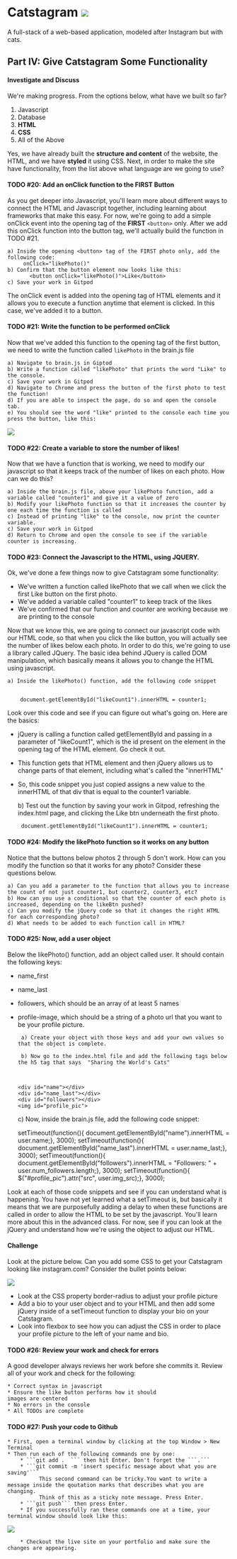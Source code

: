 # Catstagram  <img src="../favicon.ico" style="max-height: 30px">
A full-stack of a web-based application, modeled after Instagram but with cats. 

## Part IV: Give Catstagram Some Functionality

#### Investigate and Discuss
We're making progress. From the options below, what have we built so far? 

1. Javascript
2. Database
3. **HTML**
4. **CSS**
5. All of the Above

Yes, we have already built the **structure and content** of the website, the HTML, and we have **styled** it using CSS. 
Next, in order to make the site have functionality, from the list above what language are we going to use? 
    
    
#### TODO #20: Add an onClick function to the FIRST Button
As you get deeper into Javascript, you'll learn more about different ways to 
connect the HTML and Javascript together, including learning about frameworks that make this 
easy. For now, we're going to add a simple onClick event into the opening tag of the **FIRST** ```<button>``` only. After 
we add this onClick function into the button tag, we'll actually build the function in TODO #21. 

    a) Inside the opening <button> tag of the FIRST photo only, add the following code:
         onClick="likePhoto()"
    b) Confirm that the button element now looks like this:
           <button onClick="likePhoto()">Like</button>
    c) Save your work in Gitpod
    
The onClick event  is added into the opening tag of HTML elements and it allows you to 
execute a function anytime that element is clicked. In this case, we've added
it to a button.  
    

#### TODO #21: Write the function to be performed onClick
Now that we've added this function to the opening tag of the first button, we need to 
write the function called  ```likePhoto``` in the brain.js file

    a) Navigate to brain.js in Giptod
    b) Write a function called "likePhoto" that prints the word "Like" to the console.
    c) Save your work in Gitpod
    d) Navigate to Chrome and press the button of the first photo to test the function!
    d) If you are able to inspect the page, do so and open the console tab. 
    e) You should see the word "like" printed to the console each time you press the button, like this:
  
   <img src="../img/console_like.png" style="max-height: 450px">

    

#### TODO #22: Create a variable to store the number of likes!
Now that we have a function that is working, we need to modify our javascript so that 
it keeps track of the number of likes on each photo. How can we do this?

    a) Inside the brain.js file, above your likePhoto function, add a variable called "counter1" and give it a value of zero 
    b) Modify your likePhoto function so that it increases the counter by one each time the function is called
    c) Instead of printing "like" to the console, now print the counter variable. 
    c) Save your work in Gitpod
    d) Return to Chrome and open the console to see if the variable counter is increasing.


    
#### TODO #23: Connect the Javascript to the HTML, using JQUERY.  
Ok, we've done a few things now to give Catstagram some functionality:
   * We've written a function called likePhoto that we call when we click the first Like button on the first photo.  
   * We've added a variable called "counter1" to keep track of the likes
   * We've confirmed that our function and counter are working because we are printing to the console

Now that we know this, we are going to connect our javascript code with our HTML code, so that
when you click the like button, you will actually see the number of likes below each photo. In order to do this,
we're going to use a library called JQuery. The basic idea behind JQuery is called DOM manipulation, which basically means
it allows you to change the HTML using javascript. 


    a) Inside the likePhoto() function, add the following code snippet
    
     
        document.getElementById("likeCount1").innerHTML = counter1;

Look over this code and see if you can figure out what's going on. Here are the basics: 
 * jQuery is calling a function called getElementById and passing in a parameter of "likeCount1", which is the id
present on the element in the opening tag of the HTML element. Go check it out.  
 * This function gets that HTML element and then jQuery allows us to change parts of that element, including what's called the "innerHTML"
 * So, this code snippet you just copied assigns a new value to the innerHTML of that div that is equal to the counter1 variable.
 
    
     b) Test out the function by saving your work in Gitpod, refreshing the index.html page, and clicking
     the Like btn underneath the first photo. 
    
     
        document.getElementById("likeCount1").innerHTML = counter1;


#### TODO #24: Modify the likePhoto function so it works on any button
Notice that the buttons below photos 2 through 5 don't work. How can you modify the function so that
it works for any photo? Consider these questions below.  

    a) Can you add a parameter to the function that allows you to increase the count of not just counter1, but counter2, counter3, etc?
    b) How can you use a conditional so that the counter of each photo is increased, depending on the likeBtn pushed?
    c) Can you modify the jQuery code so that it changes the right HTML for each corresponding photo?
    d) What needs to be added to each function call in HTML?

#### TODO #25: Now, add a user object 
Below the likePhoto() function, add an object called user. It should contain the following keys:
 - name_first
 - name_last
 - followers, which should be an array of at least 5 names
 - profile-image, which should be a string of a photo url that you want to be your profile picture. 


        a) Create your object with those keys and add your own values so that the object is complete.
    
        b) Now go to the index.html file and add the following tags below the h5 tag that says  "Sharing the World's Cats"
    
    
       
       <div id="name"></div>
       <div id="name_last"></div>
       <div id="followers"></div>
       <img id="profile_pic">

   
    c) Now, inside the brain.js file, add the following code snippet:
       
        
    
    setTimeout(function(){ document.getElementById("name").innerHTML = user.name;}, 3000);
    setTimeout(function(){ document.getElementById("name_last").innerHTML = user.name_last;}, 3000);
    setTimeout(function(){ document.getElementById("followers").innerHTML = "Followers: " + user.num_followers.length;}, 3000);
    setTimeout(function(){ $("#profile_pic").attr("src", user.img_src);}, 3000);

Look at each of those code snippets and see if you can understand what is happening. You have not yet learned
what a setTimeout is, but basically it means that we are purposefully adding a delay to when these functions are called
in order to allow the HTML to be set by the javascript. You'll learn more about this in the advanced class. For now, see if you can
look at the jQuery and understand how we're using the object to adjust our HTML. 

#### Challenge
Look at the picture below. Can you add some CSS to get your Catstagram looking like instagram.com? Consider the bullet points below:

 <img src="../img/messi.png" style="max-height: 450px">

 * Look at the CSS property border-radius to adjust your profile picture
 * Add a bio to your user object and to your HTML and then add some jQuery inside of a setTimeout function to display your bio on your Catstagram.
 * Look into flexbox to see how you can adjust the CSS in order to place your profile picture to the left of your name and bio. 


#### TODO #26: Review your work and check for errors
A good developer always reviews her work before she commits it. Review all of your work and check for the following:

    * Correct syntax in javascript
    * Ensure the like button performs how it should
    images are centered
    * No errors in the console
    * All TODOs are complete
    
    
#### TODO #27: Push your code to Github
    * First, open a terminal window by clicking at the top Window > New Terminal
    * Then run each of the following commands one by one:
        * ```git add .  ``` then hit Enter. Don't forget the ```.```
        * ```git commit -m 'insert specific message about what you are saving'``` 
              This second command can be tricky.You want to write a message inside the qoutation marks that describes what you are changing. 
              Think of this as a sticky note message. Press Enter. 
        * ```git push``` then press Enter. 
        * If you successfully ran these commands one at a time, your terminal window should look like this:
           
 <img src="../img/successful_push.png" style="max-height: 450px">
        
        * Checkout the live site on your portfolio and make sure the changes are appearing.




